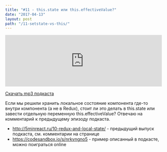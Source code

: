 ```yaml
---
title: "#11 - this.state или this.effectiveValue?"
date: "2017-04-13"
layout: post
path: "/11-setstate-vs-this/"
---
```


<iframe width="100%" height="166" scrolling="no" frameborder="no" src="https://w.soundcloud.com/player/?url=https%3A//api.soundcloud.com/tracks/317495296&amp;color=ff5500&amp;auto_play=false&amp;hide_related=false&amp;show_comments=true&amp;show_user=true&amp;show_reposts=false"></iframe>

<a href="https://5minreact.podster.fm/11/download/audio.mp3?download=yes&media=file"><i class="fa fa-download"></i> Скачать mp3 подкаста</a>

Если мы решили хранить локальное состояние компонента где-то внутри компонента (а не в Redux), стоит ли это делать в this.state или завести отдельную переменную this.effectiveValue? Отвечаю на комментарий к предыдущему эпизоду подкаста.

- http://5minreact.ru/10-redux-and-local-state/ - предыдущий выпуск подкаста, см. комментарии на странице
- https://codesandbox.io/s/nrkvngno5 - пример описанный в подкасте, можно поиграться online